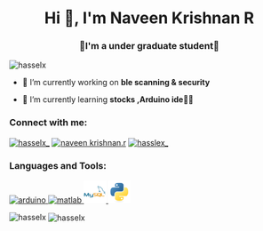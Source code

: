 <h1 align="center">Hi 👋, I'm Naveen Krishnan R</h1>
<h3 align="center">📌I'm a under graduate student🎒</h3>

<p align="left"> <img src="https://komarev.com/ghpvc/?username=hasselx&label=Profile%20views&color=0e75b6&style=flat" alt="hasselx" /> </p>

- 🔭 I’m currently working on **ble scanning & security**

- 🌱 I’m currently learning **stocks ,Arduino ide🧑‍💻**

<h3 align="left">Connect with me:</h3>
<p align="left">
<a href="https://twitter.com/hasselx_" target="blank"><img align="center" src="https://raw.githubusercontent.com/rahuldkjain/github-profile-readme-generator/master/src/images/icons/Social/twitter.svg" alt="hasselx_" height="30" width="40" /></a>
<a href="https://linkedin.com/in/naveen krishnan.r" target="blank"><img align="center" src="https://raw.githubusercontent.com/rahuldkjain/github-profile-readme-generator/master/src/images/icons/Social/linked-in-alt.svg" alt="naveen krishnan.r" height="30" width="40" /></a>
<a href="https://instagram.com/hasslex_" target="blank"><img align="center" src="https://raw.githubusercontent.com/rahuldkjain/github-profile-readme-generator/master/src/images/icons/Social/instagram.svg" alt="hasslex_" height="30" width="40" /></a>
</p>

<h3 align="left">Languages and Tools:</h3>
<p align="left"> <a href="https://www.arduino.cc/" target="_blank" rel="noreferrer"> <img src="https://cdn.worldvectorlogo.com/logos/arduino-1.svg" alt="arduino" width="40" height="40"/> </a> <a href="https://www.mathworks.com/" target="_blank" rel="noreferrer"> <img src="https://upload.wikimedia.org/wikipedia/commons/2/21/Matlab_Logo.png" alt="matlab" width="40" height="40"/> </a> <a href="https://www.mysql.com/" target="_blank" rel="noreferrer"> <img src="https://raw.githubusercontent.com/devicons/devicon/master/icons/mysql/mysql-original-wordmark.svg" alt="mysql" width="40" height="40"/> </a> <a href="https://www.python.org" target="_blank" rel="noreferrer"> <img src="https://raw.githubusercontent.com/devicons/devicon/master/icons/python/python-original.svg" alt="python" width="40" height="40"/> </a> </p>

<p><img align="left" src="https://github-readme-stats.vercel.app/api/top-langs?username=hasselx&show_icons=true&locale=en&layout=compact" alt="hasselx" /></p>

<p>&nbsp;<img align="center" src="https://github-readme-stats.vercel.app/api?username=hasselx&show_icons=true&locale=en" alt="hasselx" /></p>
